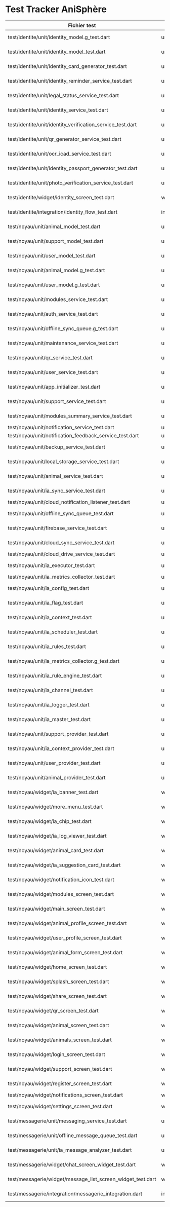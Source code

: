 # Test Tracker AniSphère
| Fichier test | Type | Source | Statut |
|--------------|------|--------|--------|
| test/identite/unit/identity_model.g_test.dart | unit | package:anisphere/modules/identite/models/identity_model.g.dart | À faire |
| test/identite/unit/identity_model_test.dart | unit | package:anisphere/modules/identite/models/identity_model.dart | À faire |
| test/identite/unit/identity_card_generator_test.dart | unit | package:anisphere/modules/identite/services/identity_card_generator.dart | À faire |
| test/identite/unit/identity_reminder_service_test.dart | unit | package:anisphere/modules/identite/services/identity_reminder_service.dart | À faire |
| test/identite/unit/legal_status_service_test.dart | unit | package:anisphere/modules/identite/services/legal_status_service.dart | À faire |
| test/identite/unit/identity_service_test.dart | unit | package:anisphere/modules/identite/services/identity_service.dart | À faire |
| test/identite/unit/identity_verification_service_test.dart | unit | package:anisphere/modules/identite/services/identity_verification_service.dart | À faire |
| test/identite/unit/qr_generator_service_test.dart | unit | package:anisphere/modules/identite/services/qr_generator_service.dart | À faire |
| test/identite/unit/ocr_icad_service_test.dart | unit | package:anisphere/modules/identite/services/ocr_icad_service.dart | À faire |
| test/identite/unit/identity_passport_generator_test.dart | unit | package:anisphere/modules/identite/services/identity_passport_generator.dart | À faire |
| test/identite/unit/photo_verification_service_test.dart | unit | package:anisphere/modules/identite/services/photo_verification_service.dart | À faire |
| test/identite/widget/identity_screen_test.dart | widget | package:anisphere/modules/identite/screens/identity_screen.dart | À faire |
| test/identite/integration/identity_flow_test.dart | integration | package:anisphere/modules/identite/screens/identity_screen.dart | À faire |
| test/noyau/unit/animal_model_test.dart | unit | package:anisphere/modules/noyau/models/animal_model.dart | À faire |
| test/noyau/unit/support_model_test.dart | unit | package:anisphere/modules/noyau/models/support_model.dart | À faire |
| test/noyau/unit/user_model_test.dart | unit | package:anisphere/modules/noyau/models/user_model.dart | À faire |
| test/noyau/unit/animal_model.g_test.dart | unit | package:anisphere/modules/noyau/models/animal_model.g.dart | À faire |
| test/noyau/unit/user_model.g_test.dart | unit | package:anisphere/modules/noyau/models/user_model.g.dart | À faire |
| test/noyau/unit/modules_service_test.dart | unit | package:anisphere/modules/noyau/services/modules_service.dart | À faire |
| test/noyau/unit/auth_service_test.dart | unit | package:anisphere/modules/noyau/services/auth_service.dart | À faire |
| test/noyau/unit/offline_sync_queue.g_test.dart | unit | package:anisphere/modules/noyau/services/offline_sync_queue.g.dart | À faire |
| test/noyau/unit/maintenance_service_test.dart | unit | package:anisphere/modules/noyau/services/maintenance_service.dart | À faire |
| test/noyau/unit/qr_service_test.dart | unit | package:anisphere/modules/noyau/services/qr_service.dart | À faire |
| test/noyau/unit/user_service_test.dart | unit | package:anisphere/modules/noyau/services/user_service.dart | À faire |
| test/noyau/unit/app_initializer_test.dart | unit | package:anisphere/modules/noyau/services/app_initializer.dart | À faire |
| test/noyau/unit/support_service_test.dart | unit | package:anisphere/modules/noyau/services/support_service.dart | À faire |
| test/noyau/unit/modules_summary_service_test.dart | unit | package:anisphere/modules/noyau/services/modules_summary_service.dart | À faire |
| test/noyau/unit/notification_service_test.dart | unit | package:anisphere/modules/noyau/services/notification_service.dart | ✅ |
| test/noyau/unit/notification_feedback_service_test.dart | unit | package:anisphere/modules/noyau/services/notification_feedback_service.dart | ✅ |
| test/noyau/unit/backup_service_test.dart | unit | package:anisphere/modules/noyau/services/backup_service.dart | À faire |
| test/noyau/unit/local_storage_service_test.dart | unit | package:anisphere/modules/noyau/services/local_storage_service.dart | À faire |
| test/noyau/unit/animal_service_test.dart | unit | package:anisphere/modules/noyau/services/animal_service.dart | À faire |
| test/noyau/unit/ia_sync_service_test.dart | unit | package:anisphere/modules/noyau/services/ia_sync_service.dart | À faire |
| test/noyau/unit/cloud_notification_listener_test.dart | unit | package:anisphere/modules/noyau/services/cloud_notification_listener.dart | ✅ |
| test/noyau/unit/offline_sync_queue_test.dart | unit | package:anisphere/modules/noyau/services/offline_sync_queue.dart | À faire |
| test/noyau/unit/firebase_service_test.dart | unit | package:anisphere/modules/noyau/services/firebase_service.dart | À faire |
| test/noyau/unit/cloud_sync_service_test.dart | unit | package:anisphere/modules/noyau/services/cloud_sync_service.dart | À faire |
| test/noyau/unit/cloud_drive_service_test.dart | unit | package:anisphere/modules/noyau/services/cloud_drive_service.dart | ✅ |
| test/noyau/unit/ia_executor_test.dart | unit | package:anisphere/modules/noyau/logic/ia_executor.dart | À faire |
| test/noyau/unit/ia_metrics_collector_test.dart | unit | package:anisphere/modules/noyau/logic/ia_metrics_collector.dart | ✅ |
| test/noyau/unit/ia_config_test.dart | unit | package:anisphere/modules/noyau/logic/ia_config.dart | À faire |
| test/noyau/unit/ia_flag_test.dart | unit | package:anisphere/modules/noyau/logic/ia_flag.dart | À faire |
| test/noyau/unit/ia_context_test.dart | unit | package:anisphere/modules/noyau/logic/ia_context.dart | À faire |
| test/noyau/unit/ia_scheduler_test.dart | unit | package:anisphere/modules/noyau/logic/ia_scheduler.dart | À faire |
| test/noyau/unit/ia_rules_test.dart | unit | package:anisphere/modules/noyau/logic/ia_rules.dart | À faire |
| test/noyau/unit/ia_metrics_collector.g_test.dart | unit | package:anisphere/modules/noyau/logic/ia_metrics_collector.g.dart | À faire |
| test/noyau/unit/ia_rule_engine_test.dart | unit | package:anisphere/modules/noyau/logic/ia_rule_engine.dart | À faire |
| test/noyau/unit/ia_channel_test.dart | unit | package:anisphere/modules/noyau/logic/ia_channel.dart | À faire |
| test/noyau/unit/ia_logger_test.dart | unit | package:anisphere/modules/noyau/logic/ia_logger.dart | À faire |
| test/noyau/unit/ia_master_test.dart | unit | package:anisphere/modules/noyau/logic/ia_master.dart | À faire |
| test/noyau/unit/support_provider_test.dart | unit | package:anisphere/modules/noyau/providers/support_provider.dart | À faire |
| test/noyau/unit/ia_context_provider_test.dart | unit | package:anisphere/modules/noyau/providers/ia_context_provider.dart | À faire |
| test/noyau/unit/user_provider_test.dart | unit | package:anisphere/modules/noyau/providers/user_provider.dart | À faire |
| test/noyau/unit/animal_provider_test.dart | unit | package:anisphere/modules/noyau/providers/animal_provider.dart | À faire |
| test/noyau/widget/ia_banner_test.dart | widget | package:anisphere/modules/noyau/widgets/ia_banner.dart | À faire |
| test/noyau/widget/more_menu_test.dart | widget | package:anisphere/modules/noyau/widgets/more_menu.dart | À faire |
| test/noyau/widget/ia_chip_test.dart | widget | package:anisphere/modules/noyau/widgets/ia_chip.dart | À faire |
| test/noyau/widget/ia_log_viewer_test.dart | widget | package:anisphere/modules/noyau/widgets/ia_log_viewer.dart | À faire |
| test/noyau/widget/animal_card_test.dart | widget | package:anisphere/modules/noyau/widgets/animal_card.dart | À faire |
| test/noyau/widget/ia_suggestion_card_test.dart | widget | package:anisphere/modules/noyau/widgets/ia_suggestion_card.dart | À faire |
| test/noyau/widget/notification_icon_test.dart | widget | package:anisphere/modules/noyau/widgets/notification_icon.dart | À faire |
| test/noyau/widget/modules_screen_test.dart | widget | package:anisphere/modules/noyau/screens/modules_screen.dart | À faire |
| test/noyau/widget/main_screen_test.dart | widget | package:anisphere/modules/noyau/screens/main_screen.dart | À faire |
| test/noyau/widget/animal_profile_screen_test.dart | widget | package:anisphere/modules/noyau/screens/animal_profile_screen.dart | À faire |
| test/noyau/widget/user_profile_screen_test.dart | widget | package:anisphere/modules/noyau/screens/user_profile_screen.dart | À faire |
| test/noyau/widget/animal_form_screen_test.dart | widget | package:anisphere/modules/noyau/screens/animal_form_screen.dart | À faire |
| test/noyau/widget/home_screen_test.dart | widget | package:anisphere/modules/noyau/screens/home_screen.dart | À faire |
| test/noyau/widget/splash_screen_test.dart | widget | package:anisphere/modules/noyau/screens/splash_screen.dart | À faire |
| test/noyau/widget/share_screen_test.dart | widget | package:anisphere/modules/noyau/screens/share_screen.dart | À faire |
| test/noyau/widget/qr_screen_test.dart | widget | package:anisphere/modules/noyau/screens/qr_screen.dart | À faire |
| test/noyau/widget/animal_screen_test.dart | widget | package:anisphere/modules/noyau/screens/animal_screen.dart | À faire |
| test/noyau/widget/animals_screen_test.dart | widget | package:anisphere/modules/noyau/screens/animals_screen.dart | À faire |
| test/noyau/widget/login_screen_test.dart | widget | package:anisphere/modules/noyau/screens/login_screen.dart | À faire |
| test/noyau/widget/support_screen_test.dart | widget | package:anisphere/modules/noyau/screens/support_screen.dart | À faire |
| test/noyau/widget/register_screen_test.dart | widget | package:anisphere/modules/noyau/screens/register_screen.dart | À faire |
| test/noyau/widget/notifications_screen_test.dart | widget | package:anisphere/modules/noyau/screens/notifications_screen.dart | ✅ |
| test/noyau/widget/settings_screen_test.dart | widget | package:anisphere/modules/noyau/screens/settings_screen.dart | À faire |
| test/messagerie/unit/messaging_service_test.dart | unit | package:anisphere/modules/messagerie/services/messaging_service.dart | À faire |
| test/messagerie/unit/offline_message_queue_test.dart | unit | package:anisphere/modules/messagerie/services/offline_message_queue.dart | À faire |
| test/messagerie/unit/ia_message_analyzer_test.dart | unit | package:anisphere/modules/messagerie/services/ia_message_analyzer.dart | À faire |
| test/messagerie/widget/chat_screen_widget_test.dart | widget | package:anisphere/modules/messagerie/screens/chat_screen.dart | À faire |
| test/messagerie/widget/message_list_screen_widget_test.dart | widget | package:anisphere/modules/messagerie/screens/message_list_screen.dart | À faire |
| test/messagerie/integration/messagerie_integration.dart | integration | package:anisphere/modules/messagerie/screens/chat_screen.dart | À faire |
